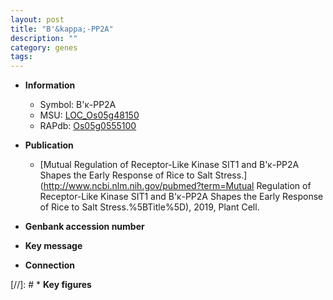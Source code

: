 ```yaml
---
layout: post
title: "B'&kappa;-PP2A"
description: ""
category: genes
tags: 
---
```


* **Information**  
    + Symbol: B'&kappa;-PP2A  
    + MSU: [LOC_Os05g48150](http://rice.uga.edu/cgi-bin/ORF_infopage.cgi?orf=LOC_Os05g48150)  
    + RAPdb: [Os05g0555100](http://rapdb.dna.affrc.go.jp/viewer/gbrowse_details/irgsp1?name=Os05g0555100)  

* **Publication**  
    + [Mutual Regulation of Receptor-Like Kinase SIT1 and B&#39;κ-PP2A Shapes the Early Response of Rice to Salt Stress.](http://www.ncbi.nlm.nih.gov/pubmed?term=Mutual Regulation of Receptor-Like Kinase SIT1 and B&#39;κ-PP2A Shapes the Early Response of Rice to Salt Stress.%5BTitle%5D), 2019, Plant Cell.

* **Genbank accession number**  

* **Key message**  

* **Connection**  

[//]: # * **Key figures**  


